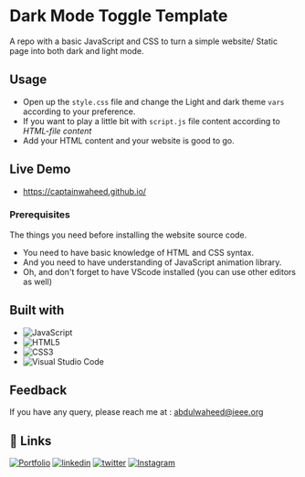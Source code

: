 # Dark Mode Toggle Template

A repo with a basic JavaScript and CSS to turn a simple website/ Static page into both dark and light mode.

## Usage

- Open up the `style.css` file and change the Light and dark theme `vars` according to your preference.
- If you want to play a little bit with `script.js` file content according to _HTML-file content_
- Add your HTML content and your website is good to go.

## Live Demo

- https://captainwaheed.github.io/

### Prerequisites

The things you need before installing the website source code.

- You need to have basic knowledge of HTML and CSS syntax.
- And you need to have understanding of JavaScript animation library.
- Oh, and don't forget to have VScode installed (you can use other editors as well)

## Built with

- ![JavaScript](https://img.shields.io/badge/javascript-%23323330.svg?style=for-the-badge&logo=javascript&logoColor=%23F7DF1E)
- ![HTML5](https://img.shields.io/badge/html5-%23E34F26.svg?style=for-the-badge&logo=html5&logoColor=white)
- ![CSS3](https://img.shields.io/badge/css3-%231572B6.svg?style=for-the-badge&logo=css3&logoColor=white)
- ![Visual Studio Code](https://img.shields.io/badge/Visual%20Studio%20Code-0078d7.svg?style=for-the-badge&logo=visual-studio-code&logoColor=white)

## Feedback

If you have any query, please reach me at : abdulwaheed@ieee.org

## 🔗 Links

[![Portfolio](https://img.shields.io/badge/Portfolio-%23000000.svg?style=for-the-badge&logo=firefox&logoColor=#FF7139)](https://captainwaheed.github.io/)
[![linkedin](https://img.shields.io/badge/linkedin-0A66C2?style=for-the-badge&logo=linkedin&logoColor=white)](https://www.linkedin.com/in/abdul-waheed781/)
[![twitter](https://img.shields.io/badge/twitter-1DA1F2?style=for-the-badge&logo=twitter&logoColor=white)](https://twitter.com/captainWaheed43)
[![Instagram](https://img.shields.io/badge/Instagram-%23E4405F.svg?style=for-the-badge&logo=Instagram&logoColor=white)](https://www.instagram.com/captain_waheed_/)
